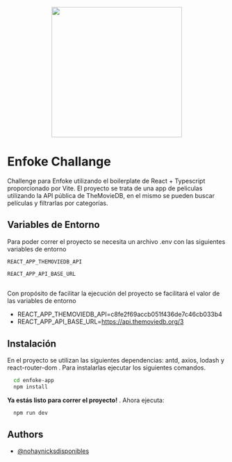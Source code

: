 <p align="center">
   <img style="width: 300px;" src="https://www.enfoke.com/wp-content/uploads/2020/05/logo@3x-1.png"/>
</p>

# Enfoke Challange

Challenge para Enfoke utilizando el boilerplate de React + Typescript proporcionado por Vite. El proyecto se trata de una app de peliculas utilizando la API pública de TheMovieDB, en el mismo se pueden buscar películas y filtrarlas por categorías.
 

## Variables de Entorno

Para poder correr el proyecto se necesita un archivo .env con las siguientes variables de entorno

`REACT_APP_THEMOVIEDB_API` 

`REACT_APP_API_BASE_URL`

##

Con propósito de facilitar la ejecución del proyecto se facilitará el valor de las variables de entorno

- REACT_APP_THEMOVIEDB_API=c8fe2f69accb051f436de7c46cb033b4
- REACT_APP_API_BASE_URL=https://api.themoviedb.org/3

## Instalación

En el proyecto se utilizan las siguientes dependencias: antd, axios, lodash y react-router-dom . Para instalarlas ejecutar los siguientes comandos.

```bash
  cd enfoke-app
  npm install
```

**Ya estás listo para correr el proyecto!** . Ahora ejecuta:
```bash
  npm run dev
```

## Authors

- [@nohaynicksdisponibles](https://www.github.com/nohaynicksdisponibles)
